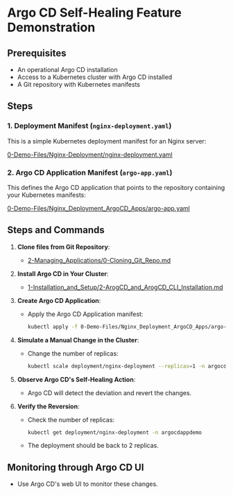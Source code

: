 
# Argo CD Self-Healing Feature Demonstration

## Prerequisites
- An operational Argo CD installation
- Access to a Kubernetes cluster with Argo CD installed
- A Git repository with Kubernetes manifests

## Steps

### 1. Deployment Manifest (`nginx-deployment.yaml`)

This is a simple Kubernetes deployment manifest for an Nginx server:

[0-Demo-Files/Nginx-Deployment/nginx-deployment.yaml](../0-Demo-Files/Nginx-Deployment/nginx-deployment.yaml)

### 2. Argo CD Application Manifest (`argo-app.yaml`)

This defines the Argo CD application that points to the repository containing your Kubernetes manifests:

[0-Demo-Files/Nginx_Deployment_ArgoCD_Apps/argo-app.yaml](../0-Demo-Files/Nginx_Deployment_ArgoCD_Apps/argo-app.yaml)

## Steps and Commands

1. **Clone files from Git Repository**:
   - [2-Managing_Applications/0-Cloning_Git_Repo.md](https://github.com/SMACAcademy/ArgoCD-Complete-Master-Course/blob/main/2-Managing_Applications/0-Cloning_Git_Repo.md)

2. **Install Argo CD in Your Cluster**:
   - [1-Installation_and_Setup/2-ArogCD_and_ArogCD_CLI_Installation.md](../1-Installation_and_Setup/2-ArogCD_and_ArogCD_CLI_Installation.md)

3. **Create Argo CD Application**:
   - Apply the Argo CD Application manifest:
     ```bash
     kubectl apply -f 0-Demo-Files/Nginx_Deployment_ArgoCD_Apps/argo-app.yaml
     ```

4. **Simulate a Manual Change in the Cluster**:
   - Change the number of replicas:
     ```bash
     kubectl scale deployment/nginx-deployment --replicas=1 -n argocdappdemo
     ```

5. **Observe Argo CD's Self-Healing Action**:
   - Argo CD will detect the deviation and revert the changes.

6. **Verify the Reversion**:
   - Check the number of replicas:
     ```bash
     kubectl get deployment/nginx-deployment -n argocdappdemo
     ```
   - The deployment should be back to 2 replicas.

## Monitoring through Argo CD UI

- Use Argo CD's web UI to monitor these changes.
